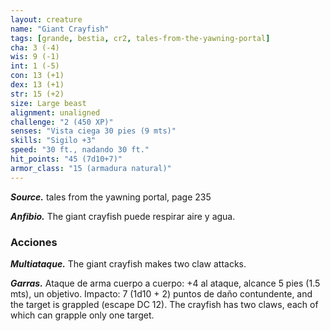 ```yaml
---
layout: creature
name: "Giant Crayfish"
tags: [grande, bestia, cr2, tales-from-the-yawning-portal]
cha: 3 (-4)
wis: 9 (-1)
int: 1 (-5)
con: 13 (+1)
dex: 13 (+1)
str: 15 (+2)
size: Large beast
alignment: unaligned
challenge: "2 (450 XP)"
senses: "Vista ciega 30 pies (9 mts)"
skills: "Sigilo +3"
speed: "30 ft., nadando 30 ft."
hit_points: "45 (7d10+7)"
armor_class: "15 (armadura natural)"
---
```


***Source.*** tales from the yawning portal,  page 235

***Anfibio.*** The giant crayfish puede respirar aire y agua.

### Acciones

***Multiataque.*** The giant crayfish makes two claw attacks.

***Garras.*** Ataque de arma cuerpo a cuerpo: +4 al ataque, alcance 5 pies (1.5 mts), un objetivo. Impacto: 7 (1d10 + 2) puntos de daño contundente, and the target is grappled (escape DC 12). The crayfish has two claws, each of which can grapple only one target.